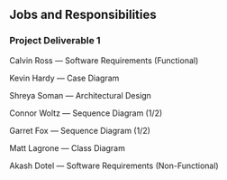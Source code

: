 ## Jobs and Responsibilities

### Project Deliverable 1

Calvin Ross &mdash; Software Requirements (Functional)

Kevin Hardy &mdash; Case Diagram

Shreya Soman &mdash; Architectural Design

Connor Woltz &mdash; Sequence Diagram (1/2)

Garret Fox &mdash; Sequence Diagram (1/2)

Matt Lagrone &mdash; Class Diagram

Akash Dotel &mdash; Software Requirements (Non-Functional)
